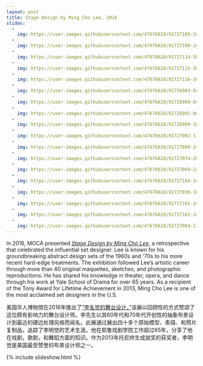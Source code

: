```yaml
---
layout: post
title: Stage Design by Ming Cho Lee, 2016
slides:
  -
    img: https://user-images.githubusercontent.com/47676628/91727105-2e5d8700-eb6f-11ea-923d-f8a24c57a610.jpg
  -
    img: https://user-images.githubusercontent.com/47676628/91727108-2e5d8700-eb6f-11ea-8ab9-bb41be5e1a48.jpg
  -
    img: https://user-images.githubusercontent.com/47676628/91727114-30274a80-eb6f-11ea-8a04-76f3d0ef6553.jpg
  -
    img: https://user-images.githubusercontent.com/47676628/91727115-30274a80-eb6f-11ea-852f-5115fcf0fa6f.jpg
  -
    img: https://user-images.githubusercontent.com/47676628/91727116-30bfe100-eb6f-11ea-9af5-97799aa8cece.jpg
  -
    img: https://user-images.githubusercontent.com/47676628/91726984-0cfc9b00-eb6f-11ea-8aa6-3f434f93895d.jpg
  -
    img: https://user-images.githubusercontent.com/47676628/91726989-0e2dc800-eb6f-11ea-8abe-e0b345ae7b32.jpg
  -
    img: https://user-images.githubusercontent.com/47676628/91726991-0ec65e80-eb6f-11ea-81e4-c13b31ac5e3c.jpg
  -
    img: https://user-images.githubusercontent.com/47676628/91726999-10902200-eb6f-11ea-8fac-fd95d4bf196d.jpg
  -
    img: https://user-images.githubusercontent.com/47676628/91727002-1128b880-eb6f-11ea-9677-8180b7862561.jpg
  -
    img: https://user-images.githubusercontent.com/47676628/91727099-2c93c380-eb6f-11ea-81cd-1bedc9c7c70a.jpg
  -
    img: https://user-images.githubusercontent.com/47676628/91727074-269de280-eb6f-11ea-921f-322eb05c46ff.jpg
  -
    img: https://user-images.githubusercontent.com/47676628/91727089-2a316980-eb6f-11ea-9359-63b0763506d8.jpg
  -
    img: https://user-images.githubusercontent.com/47676628/91727104-2dc4f080-eb6f-11ea-9631-7020b6b99d7b.jpg
  -
    img: https://user-images.githubusercontent.com/47676628/91727030-1b4ab700-eb6f-11ea-8582-26b2309f626d.jpg
  -
    img: https://user-images.githubusercontent.com/47676628/91727101-2d2c5a00-eb6f-11ea-9251-c348cbd4cfc0.jpg
  -
    img: https://user-images.githubusercontent.com/47676628/91727102-2dc4f080-eb6f-11ea-909c-265765e1202c.jpg
  -
    img: https://user-images.githubusercontent.com/47676628/91727004-11c14f00-eb6f-11ea-9d47-1ba5adba007e.jpg
---
```


In 2016, MOCA presented *[Stage Design by Ming Cho Lee](https://www.mocanyc.org/exhibitions/stage_design_by_ming_cho_lee)*, a retrospective that celebrated the influential set designer. Lee is known for his groundbreaking abstract design sets of the 1960s and '70s to his more recent hard-edge treatments. The exhibition followed Lee’s artistic career through more than 40 original maquettes, sketches, and photographic reproductions. He has shared his knowledge in theater, opera, and dance through his work at Yale School of Drama for over 65 years. As a recipient of the Tony Award for Lifetime Achievement in 2013, Ming Cho Lee is one of the most acclaimed set designers in the U.S.

美国华人博物馆在2016年推出了[“李名觉的舞台设计，”](https://www.mocanyc.org/exhibitions/stage_design_by_ming_cho_lee)该展以回顾性的方式赞颂了这位颇有影响力的舞台设计师。李先生以其60年代和70年代开创性的抽象布景设计到最近的硬边处理风格而闻名。此展通过展出四十多个原始模型、素描、和照片复制品，追踪了李明觉的艺术生涯。他在耶鲁戏剧学院工作超过65年，分享了他在戏剧，歌剧，和舞蹈方面的知识。作为2013年托尼终生成就奖的获奖者，李明觉是美国最受赞誉的布景设计师之一。

{% include slideshow.html %}
